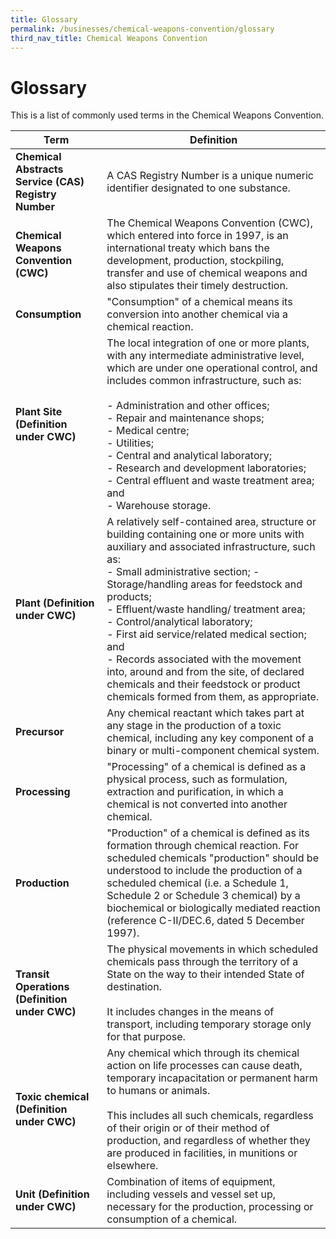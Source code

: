 ```yaml
---
title: Glossary
permalink: /businesses/chemical-weapons-convention/glossary
third_nav_title: Chemical Weapons Convention
---
```


# Glossary

This is a list of commonly used terms in the Chemical Weapons Convention.

| Term | Definition |
|--|--|
| **Chemical Abstracts Service (CAS) Registry Number** | A CAS Registry Number is a unique numeric identifier designated to one substance. |
| **Chemical Weapons Convention (CWC)** | The Chemical Weapons Convention (CWC), which entered into force in 1997, is an international treaty which bans the development, production, stockpiling, transfer and use of chemical weapons and also stipulates their timely destruction. |
| **Consumption** | "Consumption" of a chemical means its conversion into another chemical via a chemical reaction. |
| **Plant Site (Definition under CWC)** | The local integration of one or more plants, with any intermediate administrative level, which are under one operational control, and includes common infrastructure, such as: <br><br> -   Administration and other offices; <br> -   Repair and maintenance shops; <br> -   Medical centre; <br> -   Utilities; <br> -   Central and analytical laboratory; <br> -   Research and development laboratories; <br> -   Central effluent and waste treatment area; and <br> -   Warehouse storage. |
| **Plant (Definition under CWC)** | A relatively self-contained area, structure or building containing one or more units with auxiliary and associated infrastructure, such as: <br>-   Small administrative section; -   Storage/handling areas for feedstock and products; <br> -   Effluent/waste handling/ treatment area; <br> -   Control/analytical laboratory; <br> -   First aid service/related medical section; and <br> -   Records associated with the movement into, around and from the site, of declared chemicals and their feedstock or product chemicals formed from them, as appropriate. |
| **Precursor** | Any chemical reactant which takes part at any stage in the production of a toxic chemical, including any key component of a binary or multi-component chemical system. |
| **Processing** | "Processing" of a chemical is defined as a physical process, such as formulation, extraction and purification, in which a chemical is not converted into another chemical. |
| **Production** | "Production" of a chemical is defined as its formation through chemical reaction. For scheduled chemicals "production" should be understood to include the production of a scheduled chemical (i.e. a Schedule 1, Schedule 2 or Schedule 3 chemical) by a biochemical or biologically mediated reaction (reference C-II/DEC.6, dated 5 December 1997). |
| **Transit Operations (Definition under CWC)** | The physical movements in which scheduled chemicals pass through the territory of a State on the way to their intended State of destination. <br><br> It includes changes in the means of transport, including temporary storage only for that purpose. |
| **Toxic chemical (Definition under CWC)** | Any chemical which through its chemical action on life processes can cause death, temporary incapacitation or permanent harm to humans or animals. <br><br> This includes all such chemicals, regardless of their origin or of their method of production, and regardless of whether they are produced in facilities, in munitions or elsewhere. |
| **Unit (Definition under CWC)** | Combination of items of equipment, including vessels and vessel set up, necessary for the production, processing or consumption of a chemical. |
